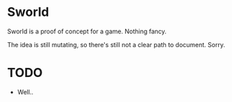 # Sworld

Sworld is a proof of concept for a game. Nothing fancy.

The idea is still mutating, so there's still not a clear path to document.
Sorry.

# TODO

- Well..
